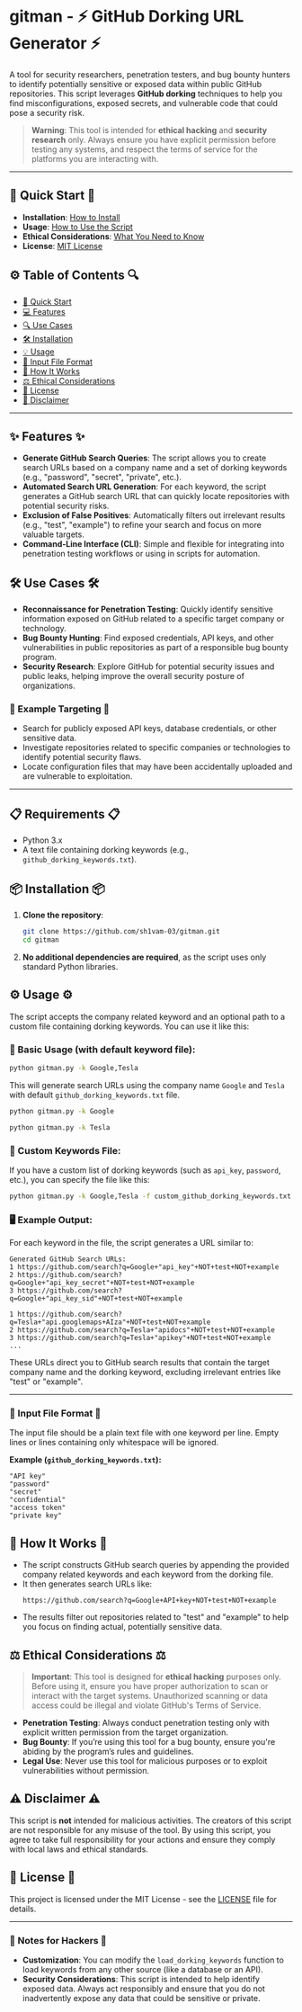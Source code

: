 # gitman - ⚡️ GitHub Dorking URL Generator ⚡️

A tool for security researchers, penetration testers, and bug bounty hunters to identify potentially sensitive or exposed data within public GitHub repositories. This script leverages **GitHub dorking** techniques to help you find misconfigurations, exposed secrets, and vulnerable code that could pose a security risk.

> **Warning**: This tool is intended for **ethical hacking** and **security research** only. Always ensure you have explicit permission before testing any systems, and respect the terms of service for the platforms you are interacting with.
---

## 🚀 Quick Start 🚀

- **Installation**: [How to Install](#-Installation-)
- **Usage**: [How to Use the Script](#-usage-)
- **Ethical Considerations**: [What You Need to Know](#-ethical-considerations-)
- **License**: [MIT License](#-license-)


## ⚙️ Table of Contents 🔍

- [🚀 Quick Start](#-quick-start-)
- [💻 Features](#-features-)
- [🔍 Use Cases](#-use-cases-)
- [🛠 Installation](#-installation-)
- [💡 Usage](#-usage-)
- [📄 Input File Format](#-input-file-format-)
- [🔧 How It Works](#-how-it-works-)
- [⚖️ Ethical Considerations](#-ethical-considerations-)
- [📜 License](#-license-)
- [💬 Disclaimer](#-disclaimer-)

---


## ✨ Features ✨

- **Generate GitHub Search Queries**: The script allows you to create search URLs based on a company name and a set of dorking keywords (e.g., "password", "secret", "private", etc.).
- **Automated Search URL Generation**: For each keyword, the script generates a GitHub search URL that can quickly locate repositories with potential security risks.
- **Exclusion of False Positives**: Automatically filters out irrelevant results (e.g., "test", "example") to refine your search and focus on more valuable targets.
- **Command-Line Interface (CLI)**: Simple and flexible for integrating into penetration testing workflows or using in scripts for automation.

## 🛠️ Use Cases 🛠️

- **Reconnaissance for Penetration Testing**: Quickly identify sensitive information exposed on GitHub related to a specific target company or technology.
- **Bug Bounty Hunting**: Find exposed credentials, API keys, and other vulnerabilities in public repositories as part of a responsible bug bounty program.
- **Security Research**: Explore GitHub for potential security issues and public leaks, helping improve the overall security posture of organizations.

### 🎯 Example Targeting 🎯

- Search for publicly exposed API keys, database credentials, or other sensitive data.
- Investigate repositories related to specific companies or technologies to identify potential security flaws.
- Locate configuration files that may have been accidentally uploaded and are vulnerable to exploitation.

---
## 📋 Requirements 📋

- Python 3.x
- A text file containing dorking keywords (e.g., `github_dorking_keywords.txt`).

## 📦 Installation 📦

1. **Clone the repository**:
   ```bash
   git clone https://github.com/sh1vam-03/gitman.git
   cd gitman
   ```

2. **No additional dependencies are required**, as the script uses only standard Python libraries.

## ⚙️ Usage ⚙️

The script accepts the company related keyword and an optional path to a custom file containing dorking keywords. You can use it like this:

### 🔑 Basic Usage (with default keyword file):

```bash
python gitman.py -k Google,Tesla
```

This will generate search URLs using the company name `Google` and `Tesla` with default `github_dorking_keywords.txt` file.

```bash
python gitman.py -k Google
```
```bash
python gitman.py -k Tesla
```

### 📂 Custom Keywords File:

If you have a custom list of dorking keywords (such as `api_key`, `password`, etc.), you can specify the file like this:

```bash
python gitman.py -k Google,Tesla -f custom_github_dorking_keywords.txt
```

### 🖥️ Example Output:

For each keyword in the file, the script generates a URL similar to:

```text
Generated GitHub Search URLs:
1 https://github.com/search?q=Google+"api_key"+NOT+test+NOT+example
2 https://github.com/search?q=Google+"api_key_secret"+NOT+test+NOT+example
3 https://github.com/search?q=Google+"api_key_sid"+NOT+test+NOT+example

1 https://github.com/search?q=Tesla+"api.googlemaps+AIza"+NOT+test+NOT+example
2 https://github.com/search?q=Tesla+"apidocs"+NOT+test+NOT+example
3 https://github.com/search?q=Tesla+"apikey"+NOT+test+NOT+example
...
```

These URLs direct you to GitHub search results that contain the target company name and the dorking keyword, excluding irrelevant entries like "test" or "example".

---

### 📃 Input File Format 📃

The input file should be a plain text file with one keyword per line. Empty lines or lines containing only whitespace will be ignored.

**Example (`github_dorking_keywords.txt`):**
```text
"API key"
"password"
"secret"
"confidential"
"access token"
"private key"
```

## 🧠 How It Works 🧠

- The script constructs GitHub search queries by appending the provided company related keywords and each keyword from the dorking file.
- It then generates search URLs like:
  ```
  https://github.com/search?q=Google+API+key+NOT+test+NOT+example
  ```
- The results filter out repositories related to "test" and "example" to help you focus on finding actual, potentially sensitive data.

## ⚖️ Ethical Considerations ⚖️

> **Important**: This tool is designed for **ethical hacking** purposes only. Before using it, ensure you have proper authorization to scan or interact with the target systems. Unauthorized scanning or data access could be illegal and violate GitHub's Terms of Service.

- **Penetration Testing**: Always conduct penetration testing only with explicit written permission from the target organization.
- **Bug Bounty**: If you’re using this tool for a bug bounty, ensure you're abiding by the program’s rules and guidelines.
- **Legal Use**: Never use this tool for malicious purposes or to exploit vulnerabilities without permission.

## ⚠️ Disclaimer ⚠️

This script is **not** intended for malicious activities. The creators of this script are not responsible for any misuse of the tool. By using this script, you agree to take full responsibility for your actions and ensure they comply with local laws and ethical standards.

## 🤖 License 🤖

This project is licensed under the MIT License - see the [LICENSE](LICENSE) file for details.

---

### 🚨 Notes for Hackers 🚨

- **Customization**: You can modify the `load_dorking_keywords` function to load keywords from any other source (like a database or an API).
- **Security Considerations**: This script is intended to help identify exposed data. Always act responsibly and ensure that you do not inadvertently expose any data that could be sensitive or private.

